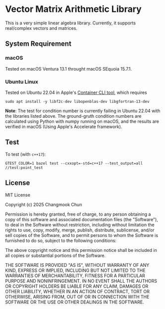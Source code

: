 # Vector Matrix Arithmetic Library

This is a very simple linear algebra library.  Currently, it supports
real/complex vectors and matrices.

## System Requirement

### macOS

Tested on macOS Ventura 13.1 throught macOS SEquoia 15.7.1.

### Ubuntu Linux

Tested on Ubuntu 22.04 in Apple's [Container CLI tool](https://github.com/apple/container),
which requires
```shell
sudo apt install -y libf2c-dev libopenblas-dev libgfortran-13-dev
```

**Note**: The test for condition number is currently failing in Ubuntu 22.04 with
the libraries listed above.  The ground-gruth condition numbers are calculated
using Python with numpy running on macOS, and the results are verified in macOS
(Using Apple's Accelerate framework).

## Test

To test (with `c++17`):
```
GTEST_COLOR=1 bazel test --cxxopt=-std=c++17 --test_output=all //test:point_test
```

## License

MIT License

Copyright (c) 2025 Changmook Chun

Permission is hereby granted, free of charge, to any person obtaining a copy
of this software and associated documentation files (the "Software"), to deal
in the Software without restriction, including without limitation the rights
to use, copy, modify, merge, publish, distribute, sublicense, and/or sell
copies of the Software, and to permit persons to whom the Software is
furnished to do so, subject to the following conditions:

The above copyright notice and this permission notice shall be included in all
copies or substantial portions of the Software.

THE SOFTWARE IS PROVIDED "AS IS", WITHOUT WARRANTY OF ANY KIND, EXPRESS OR
IMPLIED, INCLUDING BUT NOT LIMITED TO THE WARRANTIES OF MERCHANTABILITY,
FITNESS FOR A PARTICULAR PURPOSE AND NONINFRINGEMENT. IN NO EVENT SHALL THE
AUTHORS OR COPYRIGHT HOLDERS BE LIABLE FOR ANY CLAIM, DAMAGES OR OTHER
LIABILITY, WHETHER IN AN ACTION OF CONTRACT, TORT OR OTHERWISE, ARISING FROM,
OUT OF OR IN CONNECTION WITH THE SOFTWARE OR THE USE OR OTHER DEALINGS IN THE
SOFTWARE.

